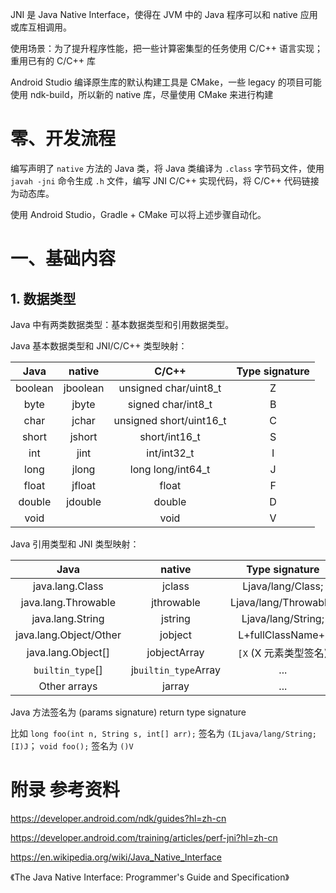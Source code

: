 JNI 是 Java Native Interface，使得在 JVM 中的 Java 程序可以和 native 应用或库互相调用。

使用场景：为了提升程序性能，把一些计算密集型的任务使用 C/C++ 语言实现；重用已有的 C/C++ 库

Android Studio 编译原生库的默认构建工具是 CMake，一些 legacy 的项目可能使用 ndk-build，所以新的 native 库，尽量使用 CMake 来进行构建



# 零、开发流程

编写声明了 `native` 方法的 Java 类，将 Java 类编译为 `.class` 字节码文件，使用 `javah -jni` 命令生成 `.h` 文件，编写 JNI C/C++ 实现代码，将 C/C++ 代码链接为动态库。

使用 Android Studio，Gradle + CMake 可以将上述步骤自动化。



# 一、基础内容

## 1. 数据类型

Java 中有两类数据类型：基本数据类型和引用数据类型。

Java 基本数据类型和 JNI/C/C++ 类型映射：

|  Java   |  native  |          C/C++          | Type signature |
| :-----: | :------: | :---------------------: | :------------: |
| boolean | jboolean |  unsigned char/uint8_t  |       Z        |
|  byte   |  jbyte   |   signed char/int8_t    |       B        |
|  char   |  jchar   | unsigned short/uint16_t |       C        |
|  short  |  jshort  |      short/int16_t      |       S        |
|   int   |   jint   |       int/int32_t       |       I        |
|  long   |  jlong   |    long long/int64_t    |       J        |
|  float  |  jfloat  |          float          |       F        |
| double  | jdouble  |         double          |       D        |
|  void   |          |          void           |       V        |



Java 引用类型和 JNI 类型映射：

|          Java          |        native        |     Type signature     |
| :--------------------: | :------------------: | :--------------------: |
|    java.lang.Class     |        jclass        |   Ljava/lang/Class;    |
|  java.lang.Throwable   |      jthrowable      | Ljava/lang/Throwable;  |
|    java.lang.String    |       jstring        |   Ljava/lang/String;   |
| java.lang.Object/Other |       jobject        |   L+fullClassName+;    |
|   java.lang.Object[]   |     jobjectArray     | `[X`  (X 元素类型签名) |
|    `builtin_type`[]    | j`builtin_type`Array |          ...           |
|      Other arrays      |        jarray        |          ...           |

Java 方法签名为 (params signature) return type signature

比如 `long foo(int n, String s, int[] arr);` 签名为 `(ILjava/lang/String;[I)J`； `void foo();` 签名为 `()V`





# 附录 参考资料

https://developer.android.com/ndk/guides?hl=zh-cn

https://developer.android.com/training/articles/perf-jni?hl=zh-cn

https://en.wikipedia.org/wiki/Java_Native_Interface

《The Java Native Interface: Programmer's Guide and Specification》